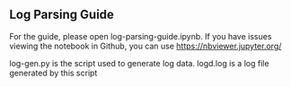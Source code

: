 ## Log Parsing Guide
For the guide, please open log-parsing-guide.ipynb. If you have issues viewing the notebook in Github, you can use https://nbviewer.jupyter.org/

log-gen.py is the script used to generate log data. logd.log is a log file generated by this script
